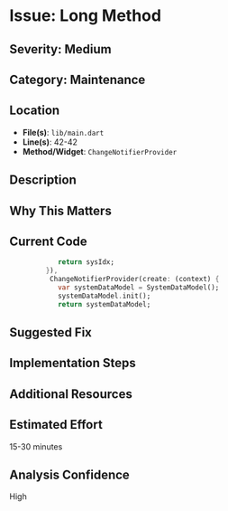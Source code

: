 # Issue: Long Method

## Severity: Medium

## Category: Maintenance

## Location
- **File(s)**: `lib/main.dart`
- **Line(s)**: 42-42
- **Method/Widget**: `ChangeNotifierProvider`

## Description


## Why This Matters


## Current Code
```dart
            return sysIdx;
         }),
          ChangeNotifierProvider(create: (context) {
            var systemDataModel = SystemDataModel();
            systemDataModel.init();
            return systemDataModel;
```

## Suggested Fix


## Implementation Steps


## Additional Resources


## Estimated Effort
15-30 minutes

## Analysis Confidence
High
